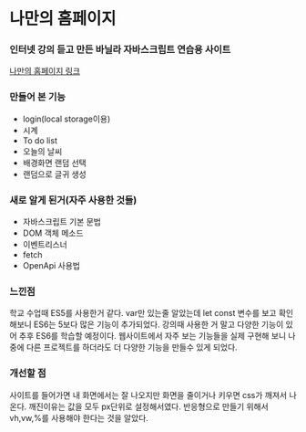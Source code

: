 # 나만의 홈페이지 

### 인터넷 강의 듣고 만든 바닐라 자바스크립트 연습용 사이트
[나만의 홈페이지 링크](https://ptq124.github.io/js-coding/)

### 만들어 본 기능
- login(local storage이용)
- 시계
- To do list
- 오늘의 날씨
- 배경화면 랜덤 선택
- 랜덤으로 글귀 생성

### 새로 알게 된거(자주 사용한 것들)
- 자바스크립트 기본 문법
- DOM 객체 메소드
- 이벤트리스너
- fetch
- OpenApi 사용법


### 느낀점
학교 수업때 ES5를 사용한거 같다. var만 있는줄 알았는데 let const 변수를 보고 확인해보니 ES6는 5보다 많은 기능이 추가되었다. 강의때 사용한 거 말고 다양한 기능이 있어 추후 ES6를 학습할 예정이다.
웹사이트에서 자주 보는 기능들을 실제 구현해 보니 나중에 다른 프로젝트를 하더라도 더 다양한 기능을 만들수 있게 되었다.  


### 개선할 점
사이트를 들어가면 내 화면에서는 잘 나오지만 화면을 줄이거나 키우면 css가 깨져서 나온다. 깨진이유는 값을 모두 px단위로 설정해서였다. 반응형으로 만들기 위해서 vh,vw,%를 사용해야 한다는 것을 알았다.
